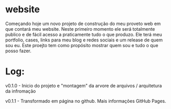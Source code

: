 # website

Começando hoje um novo projeto de construção do meu proveto web em que contará meu website. Neste primeiro momento ele será totalmente publico e de fácil acesso a praticamente tudo o que produzo. Ele terá meu portfolio, cases, links para meu blog e redes sociais e um release de quem sou eu. Este proejto tem como propósito mostrar quem sou e tudo o que posso fazer.


# Log:

v0.1.0 - Inicio do projeto e "montagem" da arvore de arquivos / arquitetura da infromação

v0.1.1 - Transformado em página no github. Mais informações GitHub Pages.
